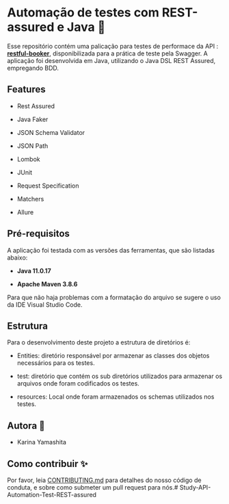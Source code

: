 # Automação de testes com REST-assured e Java :handbag:

Esse repositório contém uma palicação para testes de performace da API : **[restful-booker](https://restful-booker.herokuapp.com/)**, disponibilizada para a prática de teste pela Swagger. A aplicação foi desenvolvida em Java, utilizando o Java DSL REST Assured, empregando BDD. 

## Features

- Rest Assured

- Java Faker

- JSON Schema Validator

- JSON Path

- Lombok

- JUnit

- Request Specification

- Matchers

- Allure

## Pré-requisitos
A aplicação foi testada com as versões das ferramentas, que são listadas abaixo:

- **Java 11.0.17**

- **Apache Maven 3.8.6**

Para que não haja problemas com a formatação do arquivo se sugere o uso da IDE Visual Studio Code.

## Estrutura

Para o desenvolvimento deste projeto a estrutura de diretórios é:

- Entities: diretório responsável por armazenar as classes dos objetos necessários para os testes.

- test: diretório que contém os sub diretórios utilizados para armazenar os arquivos onde foram codificados os testes.

- resources: Local onde foram armazenados os schemas utilizados nos testes.

## Autora :princess:

- Karina Yamashita 

## Como contribuir :sparkles:

Por favor, leia [CONTRIBUTING.md](https://gist.github.com/PurpleBooth/b24679402957c63ec426) para detalhes do nosso código de conduta, e sobre como submeter um pull request para nós.# Study-API-Automation-Test-REST-assured
